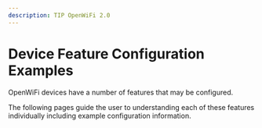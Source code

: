 ```yaml
---
description: TIP OpenWiFi 2.0
---
```


# Device Feature Configuration Examples

OpenWiFi devices have a number of features that may be configured. 

The following pages guide the user to understanding each of these features individually including example configuration information. 

